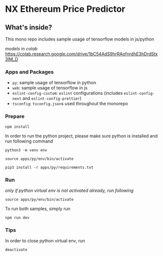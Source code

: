 # NX Ethereum Price Predictor

## What's inside?

This mono repo includes sample usage of tensorflow models in js/python

*models in colab*
https://colab.research.google.com/drive/1bC54AdS9hrRAofnrdhE3hDrdStx3IM_D

### Apps and Packages

- `py`: sample usage of tensorflow in python
- `web`: sample usage of tensorflow in js
- `eslint-config-custom`: `eslint` configurations (includes `eslint-config-next` and `eslint-config-prettier`)
- `tsconfig`: `tsconfig.json`s used throughout the monorepo


### Prepare

```
npm install
```

In order to run the python project, please make sure python is installed and run following command

```
python3 -m venv env
```
```
source apps/py/env/bin/activate
```
```
pip3 install -r apps/py/requirements.txt
```

### Run

*only if python virtual env is not activated already, run following*
```
source apps/py/env/bin/activate
```
To run both samples, simply run
```
npm run dev
```

### Tips
In order to close python virtual env, run 
```
deactivate
```
